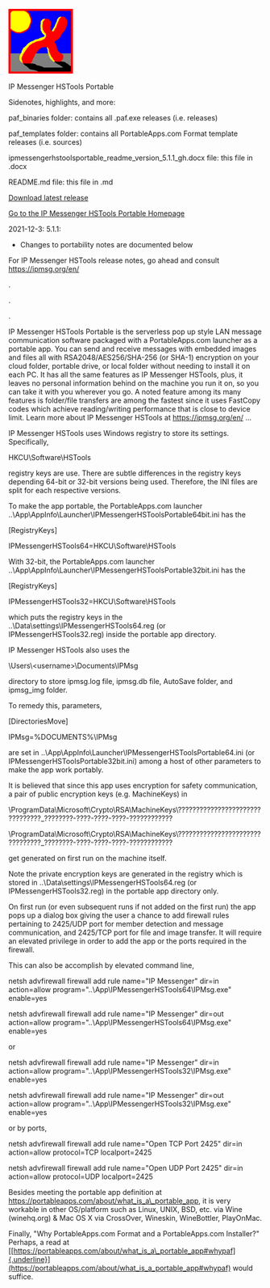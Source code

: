 ![image info](./ipmessengerhstoolsportable_readme_version_5.1.1_gh_files/media/image1.png)

IP Messenger HSTools Portable

Sidenotes, highlights, and more:

paf_binaries folder: contains all .paf.exe releases (i.e. releases)

paf_templates folder: contains all PortableApps.com Format template
releases (i.e. sources)

ipmessengerhstoolsportable_readme_version_5.1.1_gh.docx file: this file
in .docx

README.md file: this file in .md

[Download latest
release](https://github.com/hoabut/IP-Messenger-HSTools-Portable/releases/tag/v5.1.1)

[Go to the IP Messenger HSTools Portable
Homepage](https://portableapps.com/node/62011)

2021-12-3: 5.1.1:

-   Changes to portability notes are documented below

For IP Messenger HSTools release notes, go ahead and consult
<https://ipmsg.org/en/>

.

.

.

IP Messenger HSTools Portable is the serverless pop up style LAN message
communication software packaged with a PortableApps.com launcher as a
portable app. You can send and receive messages with embedded images and
files all with RSA2048/AES256/SHA-256 (or SHA-1) encryption on your
cloud folder, portable drive, or local folder without needing to install
it on each PC. It has all the same features as IP Messenger HSTools,
plus, it leaves no personal information behind on the machine you run it
on, so you can take it with you wherever you go. A noted feature among
its many features is folder/file transfers are among the fastest since
it uses FastCopy codes which achieve reading/writing performance that is
close to device limit. Learn more about IP Messenger HSTools at
<https://ipmsg.org/en/> ...

IP Messenger HSTools uses Windows registry to store its settings.
Specifically,

HKCU\\Software\\HSTools

registry keys are use. There are subtle differences in the registry keys
depending 64-bit or 32-bit versions being used. Therefore, the INI files
are split for each respective versions.

To make the app portable, the PortableApps.com launcher
..\\App\\AppInfo\\Launcher\\IPMessengerHSToolsPortable64bit.ini has the

\[RegistryKeys\]

IPMessengerHSTools64=HKCU\\Software\\HSTools

With 32-bit, the PortableApps.com launcher
..\\App\\AppInfo\\Launcher\\IPMessengerHSToolsPortable32bit.ini has the

\[RegistryKeys\]

IPMessengerHSTools32=HKCU\\Software\\HSTools

which puts the registry keys in the
..\\Data\\settings\\IPMessengerHSTools64.reg (or
IPMessengerHSTools32.reg) inside the portable app directory.

IP Messenger HSTools also uses the

\\Users\\\<username>\\Documents\\IPMsg

directory to store ipmsg.log file, ipmsg.db file, AutoSave folder, and
ipmsg_img folder.

To remedy this, parameters,

\[DirectoriesMove\]

IPMsg=%DOCUMENTS%\\IPMsg

are set in ..\\App\\AppInfo\\Launcher\\IPMessengerHSToolsPortable64.ini
(or IPMessengerHSToolsPortable32bit.ini) among a host of other
parameters to make the app work portably.

It is believed that since this app uses encryption for safety
communication, a pair of public encryption keys (e.g. MachineKeys) in

\\ProgramData\\Microsoft\\Crypto\\RSA\\MachineKeys\\????????????????????????????????\_????????-????-????-????-????????????

\\ProgramData\\Microsoft\\Crypto\\RSA\\MachineKeys\\????????????????????????????????\_????????-????-????-????-????????????

get generated on first run on the machine itself.

Note the private encryption keys are generated in the registry which is
stored in ..\\Data\\settings\\IPMessengerHSTools64.reg (or
IPMessengerHSTools32.reg) in the portable app directory only.

On first run (or even subsequent runs if not added on the first run) the
app pops up a dialog box giving the user a chance to add firewall rules
pertaining to 2425/UDP port for member detection and message
communication, and 2425/TCP port for file and image transfer. It will
require an elevated privilege in order to add the app or the ports
required in the firewall.

This can also be accomplish by elevated command line,

netsh advfirewall firewall add rule name="IP Messenger" dir=in
action=allow program="..\\App\\IPMessengerHSTools64\\IPMsg.exe"
enable=yes

netsh advfirewall firewall add rule name="IP Messenger" dir=out
action=allow program="..\\App\\IPMessengerHSTools64\\IPMsg.exe"
enable=yes

or

netsh advfirewall firewall add rule name="IP Messenger" dir=in
action=allow program="..\\App\\IPMessengerHSTools32\\IPMsg.exe"
enable=yes

netsh advfirewall firewall add rule name="IP Messenger" dir=out
action=allow program="..\\App\\IPMessengerHSTools32\\IPMsg.exe"
enable=yes

or by ports,

netsh advfirewall firewall add rule name="Open TCP Port 2425" dir=in
action=allow protocol=TCP localport=2425

netsh advfirewall firewall add rule name="Open UDP Port 2425" dir=in
action=allow protocol=UDP localport=2425

Besides meeting the portable app definition at
https://portableapps.com/about/what_is_a\_portable_app, it is very
workable in other OS/platform such as Linux, UNIX, BSD, etc. via Wine
(winehq.org) & Mac OS X via CrossOver, Wineskin, WineBottler, PlayOnMac.

Finally, "Why PortableApps.com Format and a PortableApps.com Installer?"
Perhaps, a read at
[[https://portableapps.com/about/what_is_a\_portable_app#whypaf]{.underline}](https://portableapps.com/about/what_is_a_portable_app#whypaf)
would suffice.

